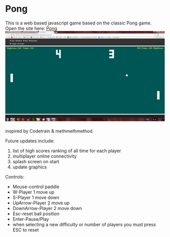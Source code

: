 # Pong
This is a web based javascript game based on the classic Pong game.<br>
Open the site here: <a href="https://fiolarobert.github.io/Pong/">Pong</a><br>
<img src="https://github.com/FiolaRobert/Pong/blob/master/PongScreenshot.png"></img>
inspired by Codetrain & methmethmethod.

Future updates include:
<ol><li>list of high scores ranking of all time for each player</li>
<li>multiplayer online connectivity</li>
<li>splash screen on start</li>
<li>update graphics</li></ol>

Controls:
<ul>
<li>Mouse-control paddle</li>
<li>W-Player 1 move up</li>
<li>S-Player 1 move down</li>
<li>UpArrow-Player 2 move up</li>
<li>DownArrow-Player 2 move down</li>
<li>Esc-reset ball position</li>
<li>Enter-Pause/Play</li>
<li>when selecting a new difficulty or number of players you must press ESC to reset</li></ul>
